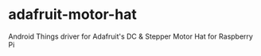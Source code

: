 # adafruit-motor-hat
Android Things driver for Adafruit's DC &amp; Stepper Motor Hat for Raspberry Pi
